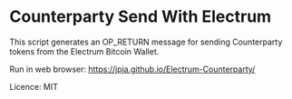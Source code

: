 # Counterparty Send With Electrum

This script generates an OP_RETURN message for sending Counterparty tokens from the Electrum Bitcoin Wallet.

Run in web browser: https://jpja.github.io/Electrum-Counterparty/

Licence: MIT
